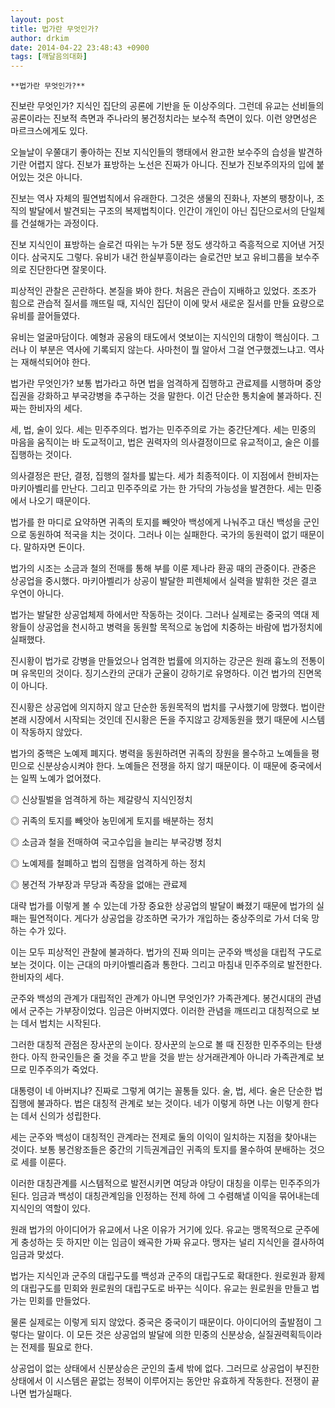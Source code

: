 ```yaml
---
layout: post
title: 법가란 무엇인가?
author: drkim
date: 2014-04-22 23:48:43 +0900
tags: [깨달음의대화]
---
```

  


  

    **법가란 무엇인가?**

  


진보란 무엇인가? 지식인 집단의 공론에 기반을 둔 이상주의다. 그런데 유교는 선비들의 공론이라는 진보적 측면과 주나라의 봉건정치라는 보수적 측면이 있다. 이런 양면성은 마르크스에게도 있다. 

  


오늘날이 우쭐대기 좋아하는 진보 지식인들의 행태에서 완고한 보수주의 습성을 발견하기란 어렵지 않다. 진보가 표방하는 노선은 진짜가 아니다. 진보가 진보주의자의 입에 붙어있는 것은 아니다. 

  


진보는 역사 자체의 필연법칙에서 유래한다. 그것은 생물의 진화나, 자본의 팽창이나, 조직의 발달에서 발견되는 구조의 복제법칙이다. 인간이 개인이 아닌 집단으로서의 단일체를 건설해가는 과정이다. 

  


진보 지식인이 표방하는 슬로건 따위는 누가 5분 정도 생각하고 즉흥적으로 지어낸 거짓이다. 삼국지도 그렇다. 유비가 내건 한실부흥이라는 슬로건만 보고 유비그룹을 보수주의로 진단한다면 잘못이다. 

  


피상적인 관찰은 곤란하다. 본질을 봐야 한다. 처음은 관습이 지배하고 있었다. 조조가 힘으로 관습적 질서를 깨뜨릴 때, 지식인 집단이 이에 맞서 새로운 질서를 만들 요량으로 유비를 끌어들였다. 

  


유비는 얼굴마담이다. 예형과 공융의 태도에서 엿보이는 지식인의 대항이 핵심이다. 그러나 이 부분은 역사에 기록되지 않는다. 사마천이 뭘 알아서 그걸 연구했겠느냐고. 역사는 재해석되어야 한다. 

  


법가란 무엇인가? 보통 법가라고 하면 법을 엄격하게 집행하고 관료제를 시행하며 중앙집권을 강화하고 부국강병을 추구하는 것을 말한다. 이건 단순한 통치술에 불과하다. 진짜는 한비자의 세다.

  


세, 법, 술이 있다. 세는 민주주의다. 법가는 민주주의로 가는 중간단계다. 세는 민중의 마음을 움직이는 바 도교적이고, 법은 권력자의 의사결정이므로 유교적이고, 술은 이를 집행하는 것이다. 

  


의사결정은 판단, 결정, 집행의 절차를 밟는다. 세가 최종적이다. 이 지점에서 한비자는 마키아벨리를 만난다. 그리고 민주주의로 가는 한 가닥의 가능성을 발견한다. 세는 민중에서 나오기 때문이다.

  


법가를 한 마디로 요약하면 귀족의 토지를 빼앗아 백성에게 나눠주고 대신 백성을 군인으로 동원하여 적국을 치는 것이다. 그러나 이는 실패한다. 국가의 동원력이 없기 때문이다. 말하자면 돈이다.

  


법가의 시조는 소금과 철의 전매를 통해 부를 이룬 제나라 환공 때의 관중이다. 관중은 상공업을 중시했다. 마키아벨리가 상공이 발달한 피렌체에서 실력을 발휘한 것은 결코 우연이 아니다. 

  


법가는 발달한 상공업체제 하에서만 작동하는 것이다. 그러나 실제로는 중국의 역대 제왕들이 상공업을 천시하고 병력을 동원할 목적으로 농업에 치중하는 바람에 법가정치에 실패했다.

  


진시황이 법가로 강병을 만들었으나 엄격한 법률에 의지하는 강군은 원래 흉노의 전통이며 유목민의 것이다. 징기스칸의 군대가 군율이 강하기로 유명하다. 이건 법가의 진면목이 아니다.

  


진시황은 상공업에 의지하지 않고 단순한 동원목적의 법치를 구사했기에 망했다. 법이란 본래 시장에서 시작되는 것인데 진시황은 돈을 주지않고 강제동원을 했기 때문에 시스템이 작동하지 않았다. 

  


법가의 중핵은 노예제 폐지다. 병력을 동원하려면 귀족의 장원을 몰수하고 노예들을 평민으로 신분상승시켜야 한다. 노예들은 전쟁을 하지 않기 때문이다. 이 때문에 중국에서는 일찍 노예가 없어졌다.

  


◎ 신상필벌을 엄격하게 하는 제갈량식 지식인정치  
      
◎ 귀족의 토지를 빼앗아 농민에게 토지를 배분하는 정치  
      
◎ 소금과 철을 전매하여 국고수입을 늘리는 부국강병 정치  
      
◎ 노예제를 철폐하고 법의 집행을 엄격하게 하는 정치  
      
◎ 봉건적 가부장과 무당과 족장을 없애는 관료제

  


대략 법가를 이렇게 볼 수 있는데 가장 중요한 상공업의 발달이 빠졌기 때문에 법가의 실패는 필연적이다. 게다가 상공업을 강조하면 국가가 개입하는 중상주의로 가서 더욱 망하는 수가 있다. 

  


이는 모두 피상적인 관찰에 불과하다. 법가의 진짜 의미는 군주와 백성을 대립적 구도로 보는 것이다. 이는 근대의 마키아벨리즘과 통한다. 그리고 마침내 민주주의로 발전한다. 한비자의 세다. 

  


군주와 백성의 관계가 대립적인 관계가 아니면 무엇인가? 가족관계다. 봉건시대의 관념에서 군주는 가부장이었다. 임금은 아버지였다. 이러한 관념을 깨뜨리고 대칭적으로 보는 데서 법치는 시작된다. 

  


그러한 대칭적 관점은 장사꾼의 눈이다. 장사꾼의 눈으로 볼 때 진정한 민주주의는 탄생한다. 아직 한국인들은 줄 것을 주고 받을 것을 받는 상거래관계아 아니라 가족관계로 보므로 민주주의가 죽었다.

  


대통령이 네 아버지냐? 진짜로 그렇게 여기는 꼴통들 있다. 술, 법, 세다. 술은 단순한 법집행에 불과하다. 법은 대칭적 관계로 보는 것이다. 네가 이렇게 하면 나는 이렇게 한다는 데서 신의가 성립한다.

  


세는 군주와 백성이 대칭적인 관계라는 전제로 둘의 이익이 일치하는 지점을 찾아내는 것이다. 보통 봉건왕조들은 중간의 기득권계급인 귀족의 토지를 몰수하여 분배하는 것으로 세를 이룬다. 

  


이러한 대칭관계를 시스템적으로 발전시키면 여당과 야당이 대칭을 이루는 민주주의가 된다. 임금과 백성이 대칭관계임을 인정하는 전제 하에 그 수렴해낼 이익을 묶어내는데 지식인의 역할이 있다.

  


원래 법가의 아이디어가 유교에서 나온 이유가 거기에 있다. 유교는 맹목적으로 군주에게 충성하는 듯 하지만 이는 임금이 왜곡한 가짜 유교다. 맹자는 널리 지식인을 결사하여 임금과 맞섰다. 

  


법가는 지식인과 군주의 대립구도를 백성과 군주의 대립구도로 확대한다. 원로원과 황제의 대립구도를 민회와 원로원의 대립구도로 바꾸는 식이다. 유교는 원로원을 만들고 법가는 민회를 만들었다.

  


물론 실제로는 이렇게 되지 않았다. 중국은 중국이기 때문이다. 아이디어의 출발점이 그렇다는 말이다. 이 모든 것은 상공업의 발달에 의한 민중의 신분상승, 실질권력획득이라는 전제를 필요로 한다. 

  


상공업이 없는 상태에서 신분상승은 군인의 출세 밖에 없다. 그러므로 상공업이 부진한 상태에서 이 시스템은 끝없는 정복이 이루어지는 동안만 유효하게 작동한다. 전쟁이 끝나면 법가실패다.